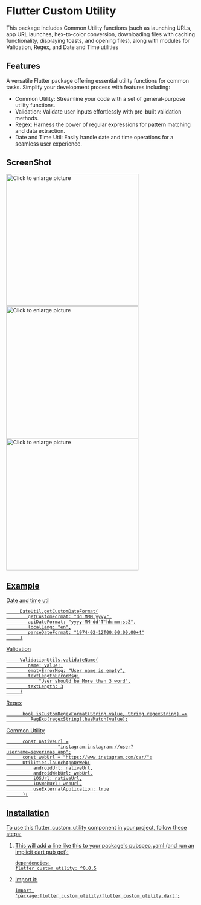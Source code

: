 # Flutter Custom Utility

This package includes Common Utility functions (such as launching URLs, app URL launches, hex-to-color conversion, 
downloading files with caching functionality, displaying toasts, and opening files), along with modules for Validation, Regex, and Date and Time utilities

## Features

A versatile Flutter package offering essential utility functions for common tasks. Simplify your development process with features including:
- Common Utility: Streamline your code with a set of general-purpose utility functions.
- Validation: Validate user inputs effortlessly with pre-built validation methods.
- Regex: Harness the power of regular expressions for pattern matching and data extraction.
- Date and Time Util: Easily handle date and time operations for a seamless user experience.

## ScreenShot

<a href="https://drive.google.com/uc?export=view&id=1oLKj8H9qKb-ECzASpsBhzBy2Oz25GfYS"><img src="https://drive.google.com/uc?export=view&id=1oLKj8H9qKb-ECzASpsBhzBy2Oz25GfYS" style="width: 350px; max-width: 100%; height: auto" title="Click to enlarge picture" />
<a href="https://drive.google.com/uc?export=view&id=1p7Ei9pphbx7nmTvy4J3El2OAV-oy392S"><img src="https://drive.google.com/uc?export=view&id=1p7Ei9pphbx7nmTvy4J3El2OAV-oy392S" style="width: 350px; max-width: 100%; height: auto" title="Click to enlarge picture" />
<a href="https://drive.google.com/uc?export=view&id=1Aot2YkOe_mGiWUap1uUxWCli_7X0stvU"><img src="https://drive.google.com/uc?export=view&id=1Aot2YkOe_mGiWUap1uUxWCli_7X0stvU" style="width: 350px; max-width: 100%; height: auto" title="Click to enlarge picture" />




## Example
Date and time util
```
     DateUtil.getCustomDateFormat(
        getCustomFormat: "dd MMM yyyy",
        apiDateFormat: "yyyy-MM-dd'T'hh:mm:ssZ",
        localLang: "en",
        parseDateFormat: "1974-02-12T00:00:00.00+4"
     )
```
Validation
```
     ValidationUtils.validateName(
        name: value!,
        emptyErrorMsg: "User name is empty",
        textLengthErrorMsg:
            "User should be More than 3 word",
        textLength: 3
     )
```

Regex
```
      bool isCustomRegexFormat(String value, String regexString) =>
         RegExp(regexString).hasMatch(value);
```

Common Utility
```
      const nativeUrl =
                   "instagram:instagram://user?username=severinas_app";
      const webUrl = "https://www.instagram.com/car/";
      Utilities.launchAppOrWeb(
          androidUrl: nativeUrl,
          androidWebUrl: webUrl,
          iOSUrl: nativeUrl,
          iOSWebUrl: webUrl,
          useExternalApplication: true
      );
```


## Installation

To use this flutter_custom_utility component in your project, follow these steps:

1. This will add a line like this to your package's pubspec.yaml (and run an implicit dart pub get):

    ```
   dependencies:
    flutter_custom_utility: ^0.0.5
    ```

2. Import it:

    ```
    import 'package:flutter_custom_utility/flutter_custom_utility.dart';
    ```